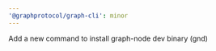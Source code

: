 ```yaml
---
'@graphprotocol/graph-cli': minor
---
```


Add a new command to install graph-node dev binary (gnd)
